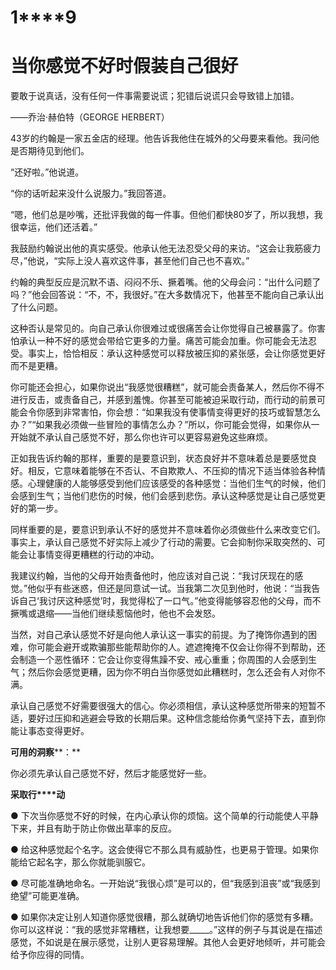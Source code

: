    

# **1****9**

# **当****你****感****觉****不****好****时****假****装****自****己****很****好**

要敢于说真话，没有任何一件事需要说谎；犯错后说谎只会导致错上加错。

——乔治·赫伯特（GEORGE HERBERT）

43岁的约翰是一家五金店的经理。他告诉我他住在城外的父母要来看他。我问他是否期待见到他们。

“还好啦。”他说道。

“你的话听起来没什么说服力。”我回答道。

“嗯，他们总是吵嘴，还批评我做的每一件事。但他们都快80岁了，所以我想，我很幸运，他们还活着。”

我鼓励约翰说出他的真实感受。他承认他无法忍受父母的来访。“这会让我筋疲力尽，”他说，“实际上没人喜欢这件事，甚至他们自己也不喜欢。”

约翰的典型反应是沉默不语、闷闷不乐、撅着嘴。他的父母会问：“出什么问题了吗？”他会回答说：“不，不，我很好。”在大多数情况下，他甚至不能向自己承认出了什么问题。

这种否认是常见的。向自己承认你很难过或很痛苦会让你觉得自己被暴露了。你害怕承认一种不好的感觉会带给它更多的力量。痛苦可能会加重。你可能会无法忍受。事实上，恰恰相反：承认这种感觉可以释放被压抑的紧张感，会让你感觉更好而不是更糟。

你可能还会担心，如果你说出“我感觉很糟糕”，就可能会责备某人，然后你不得不进行反击，或责备自己，并感到羞愧。你甚至可能被迫采取行动，而行动的前景可能会令你感到非常害怕，你会想：“如果我没有使事情变得更好的技巧或智慧怎么办？”“如果我必须做一些冒险的事情怎么办？”所以，你可能会觉得，如果你从一开始就不承认自己感觉不好，那么你也许可以更容易避免这些麻烦。

正如我告诉约翰的那样，重要的是要意识到，状态良好并不意味着总是要感觉良好。相反，它意味着能够在不否认、不自欺欺人、不压抑的情况下适当体验各种情感。心理健康的人能够感受到他们应该感受的各种感觉：当他们生气的时候，他们会感到生气；当他们悲伤的时候，他们会感到悲伤。承认这种感觉是让自己感觉更好的第一步。

同样重要的是，要意识到承认不好的感觉并不意味着你必须做些什么来改变它们。事实上，承认自己感觉不好实际上减少了行动的需要。它会抑制你采取突然的、可能会让事情变得更糟糕的行动的冲动。

我建议约翰，当他的父母开始责备他时，他应该对自己说：“我讨厌现在的感觉。”他似乎有些迷惑，但还是同意试一试。当我第二次见到他时，他说：“当我告诉自己‘我讨厌这种感觉’时，我觉得松了一口气。”他变得能够容忍他的父母，而不撅嘴或退缩——当他们继续惹恼他时，他也不会发怒。

当然，对自己承认感觉不好是向他人承认这一事实的前提。为了掩饰你遇到的困难，你可能会避开或欺骗那些能帮助你的人。遮遮掩掩不仅会让你得不到帮助，还会制造一个恶性循环：它会让你变得焦躁不安、戒心重重；你周围的人会感到生气；然后你会感觉更糟，因为你不明白当你感觉如此糟糕时，怎么还会有人对你不满。

承认自己感觉不好需要很强大的信心。你必须相信，承认这种感觉所带来的短暂不适，要好过压抑和逃避会导致的长期后果。这种信念能给你勇气坚持下去，直到你能让事态变得更好。

**可****用****的****洞****察****：**

你必须先承认自己感觉不好，然后才能感觉好一些。

**采****取****行****动**

● 下次当你感觉不好的时候，在内心承认你的烦恼。这个简单的行动能使人平静下来，并且有助于防止你做出草率的反应。

● 给这种感觉起个名字。这会使得它不那么具有威胁性，也更易于管理。如果你能给它起名字，那么你就能驯服它。

● 尽可能准确地命名。一开始说“我很心烦”是可以的，但“我感到沮丧”或“我感到绝望”可能更准确。

● 如果你决定让别人知道你感觉很糟，那么就确切地告诉他们你的感觉有多糟。你可以这样说：“我的感觉非常糟糕，让我想要_____。”这样的例子与其说是在描述感觉，不如说是在展示感觉，让别人更容易理解。其他人会更好地倾听，并可能会给予你应得的同情。